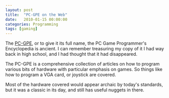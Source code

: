 ```yaml
---
layout: post
title:  "PC-GPE on the Web"
date:   2010-01-15 00:00:00
categories: Programming
tags: [gaming]
---
```


The [PC-GPE](http://www.qzx.com/pc-gpe/), or to give it its full name, the PC Game Programmer's Encyclopedia is ancient. I can remember treasuring my copy of it I had way back in high school, and I had thought that it had disappeared.

The PC-GPE is a comprehensive collection of articles on how to program various bits of hardware with particular emphasis on games. So things like how to program a VGA card, or joystick are covered.

Most of the hardware covered would appear archaic by today's standards, but it was a classic in its day, and still has useful nuggets in there.
